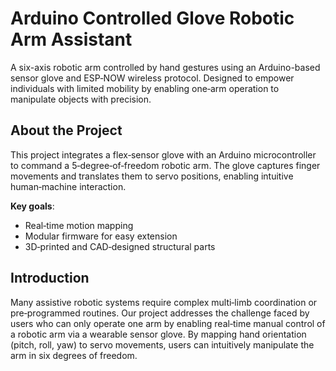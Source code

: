 # Arduino Controlled Glove Robotic Arm Assistant

A six-axis robotic arm controlled by hand gestures using an Arduino-based sensor glove and ESP‑NOW wireless protocol. Designed to empower individuals with limited mobility by enabling one‑arm operation to manipulate objects with precision.

## About the Project
This project integrates a flex‑sensor glove with an Arduino microcontroller to command a 5‑degree‑of‑freedom robotic arm. The glove captures finger movements and translates them to servo positions, enabling intuitive human‑machine interaction.

**Key goals**:
- Real‑time motion mapping
- Modular firmware for easy extension
- 3D‑printed and CAD‑designed structural parts

## Introduction
Many assistive robotic systems require complex multi‑limb coordination or pre‑programmed routines. Our project addresses the challenge faced by users who can only operate one arm by enabling real‑time manual control of a robotic arm via a wearable sensor glove. By mapping hand orientation (pitch, roll, yaw) to servo movements, users can intuitively manipulate the arm in six degrees of freedom.